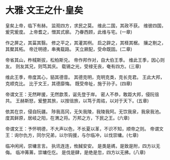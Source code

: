 # 大雅·文王之什·皇矣

皇矣上帝，临下有赫。
监观四方，求民之莫。
维此二国，其政不获。
维彼四国，爰究爰度。
上帝耆之，憎其式廓。
乃眷西顾，此维与宅。(一章)

作之屏之，其菑其翳。
修之平之，其灌其栵。
启之辟之，其柽其椐。
攘之剔之，其檿其柘。
帝迁明德，串夷载路。
天立厥配，受命既固。(二章)

帝省其山，柞棫斯拔，松柏斯兑。
帝作邦作对，自大伯王季。
维此王季，因心则友。
则友其兄，则笃其庆。
载锡之光，受禄无丧，奄有四方。(三章)

维此王季，帝度其心，貊其德音。
其德克明，克明克类，克长克君。
王此大邦，克顺克比。
比于文王，其德靡悔。
既受帝祉，施于孙子。(四章)

帝谓文王：无然畔援，无然歆羡，诞先登于岸。
密人不恭，敢距大邦，侵阮徂共。
王赫斯怒，爰整其旅，以按徂旅，以笃于周祜，以对于天下。(五章)

依其在京，侵自阮疆。
陟我高冈，无矢我陵，我陵我阿。无饮我泉，我泉我池。
度其鲜原，居岐之阳，在渭之将。万邦之方，下民之王。(六章)

帝谓文王：予怀明德，不大声以色，不长夏以革，不识不知，顺帝之则。
帝谓文王：询尔仇方，同尔兄弟，以尔钩援，与尔临冲，以伐崇墉。(七章)

临冲闲闲，崇墉言言。
执讯连连，攸馘安安。
是类是禡，是致是附，四方以无侮。
临冲茀茀，崇墉仡仡。
是伐是肆，是绝是忽，四方以无拂。(八章)

